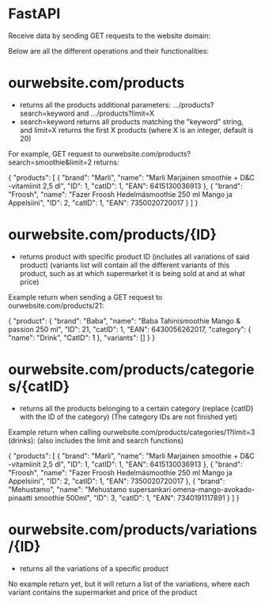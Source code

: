 # FastAPI


Receive data by sending GET requests to the website domain:

Below are all the different operations and their functionalities:




# ourwebsite.com/products
- returns all the products
additional parameters: .../products?search=keyword and .../products?limit=X
- search=keyword returns all products matching the "keyword" string, and limit=X returns the first X products (where X is an integer, default is 20)

For example, GET request to ourwebsite.com/products?search=smoothie&limit=2 returns:

{
    "products": [
        {
            "brand": "Marli",
            "name": "Marli Marjainen smoothie + D&C -vitamiinit 2,5 dl",
            "ID": 1,
            "catID": 1,
            "EAN": 6415130036913
        },
        {
            "brand": "Froosh",
            "name": "Fazer Froosh Hedelmäsmoothie 250 ml Mango ja Appelsiini",
            "ID": 2,
            "catID": 1,
            "EAN": 7350020720017
        }
    ]
}






# ourwebsite.com/products/{ID}
- returns product with specific product ID (includes all variations of said product)
(variants list will contain all the different variants of this product, such as at which supermarket it is being sold at and at what price)

Example return when sending a GET request to ourwebsite.com/products/21:

{
    "product": {
        "brand": "Baba",
        "name": "Baba Tahinismoothie Mango & passion 250 ml",
        "ID": 21,
        "catID": 1,
        "EAN": 6430056262017,
        "category": {
            "name": "Drink",
            "CatID": 1
        },
        "variants": []
    }
}





# ourwebsite.com/products/categories/{catID}
- returns all the products belonging to a certain category (replace {catID} with the ID of the category)
(The category IDs are not finished yet)

Example return when calling ourwebsite.com/products/categories/1?limit=3 (drinks):
(also includes the limit and search functions)

{
    "products": [
        {
            "brand": "Marli",
            "name": "Marli Marjainen smoothie + D&C -vitamiinit 2,5 dl",
            "ID": 1,
            "catID": 1,
            "EAN": 6415130036913
        },
        {
            "brand": "Froosh",
            "name": "Fazer Froosh Hedelmäsmoothie 250 ml Mango ja Appelsiini",
            "ID": 2,
            "catID": 1,
            "EAN": 7350020720017
        },
        {
            "brand": "Mehustamo",
            "name": "Mehustamo supersankari omena-mango-avokado-pinaatti smoothie 500ml",
            "ID": 3,
            "catID": 1,
            "EAN": 7340191117891
        }
    ]
}


# ourwebsite.com/products/variations/{ID}
- returns all the variations of a specific product 

No example return yet, but it will return a list of the variations, where each variant contains the supermarket and price of the product


